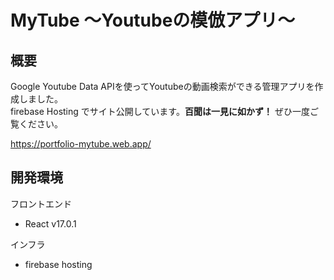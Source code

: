 # MyTube ～Youtubeの模倣アプリ～

## 概要
Google Youtube Data APIを使ってYoutubeの動画検索ができる管理アプリを作成しました。  
firebase Hosting でサイト公開しています。**百聞は一見に如かず！** ぜひ一度ご覧ください。  

https://portfolio-mytube.web.app/

## 開発環境

フロントエンド
* React v17.0.1

インフラ
* firebase hosting


